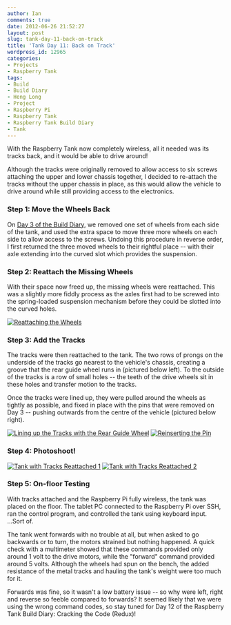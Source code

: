 ```yaml
---
author: Ian
comments: true
date: 2012-06-26 21:52:27
layout: post
slug: tank-day-11-back-on-track
title: 'Tank Day 11: Back on Track'
wordpress_id: 12965
categories:
- Projects
- Raspberry Tank
tags:
- Build
- Build Diary
- Heng Long
- Project
- Raspberry Pi
- Raspberry Tank
- Raspberry Tank Build Diary
- Tank
---
```


With the Raspberry Tank now completely wireless, all it needed was its tracks back, and it would be able to drive around!

Although the tracks were originally removed to allow access to six screws attaching the upper and lower chassis together, I decided to re-attach the tracks without the upper chassis in place, as this would allow the vehicle to drive around while still providing access to the electronics.

### Step 1: Move the Wheels Back

On [Day 3 of the Build Diary](../tank-day-3-the-sundering/), we removed one set of wheels from each side of the tank, and used the extra space to move three more wheels on each side to allow access to the screws. Undoing this procedure in reverse order, I first returned the three moved wheels to their rightful place -- with their axle extending into the curved slot which provides the suspension.

### Step 2: Reattach the Missing Wheels

With their space now freed up, the missing wheels were reattached. This was a slightly more fiddly process as the axles first had to be screwed into the spring-loaded suspension mechanism before they could be slotted into the curved holes.

[![Reattaching the Wheels](//files.ianrenton.com/sites/raspberrytank/IMG_20120621_135513-300x225.jpg)](//files.ianrenton.com/sites/raspberrytank/IMG_20120621_135513.jpg)

### Step 3: Add the Tracks

The tracks were then reattached to the tank. The two rows of prongs on the underside of the tracks go nearest to the vehicle's chassis, creating a groove that the rear guide wheel runs in (pictured below left). To the outside of the tracks is a row of small holes -- the teeth of the drive wheels sit in these holes and transfer motion to the tracks.

Once the tracks were lined up, they were pulled around the wheels as tightly as possible, and fixed in place with the pins that were removed on Day 3 -- pushing outwards from the centre of the vehicle (pictured below right).

[![Lining up the Tracks with the Rear Guide Wheel](//files.ianrenton.com/sites/raspberrytank/IMG_20120621_140246-300x225.jpg)](//files.ianrenton.com/sites/raspberrytank/IMG_20120621_140246.jpg) [![Reinserting the Pin](//files.ianrenton.com/sites/raspberrytank/IMG_20120621_140116-300x225.jpg)](//files.ianrenton.com/sites/raspberrytank/IMG_20120621_140116.jpg)

### Step 4: Photoshoot!

[![Tank with Tracks Reattached 1](//files.ianrenton.com/sites/raspberrytank/IMG_20120621_140734-300x225.jpg)](//files.ianrenton.com/sites/raspberrytank/IMG_20120621_140734.jpg) [![Tank with Tracks Reattached 2](//files.ianrenton.com/sites/raspberrytank/IMG_20120621_141557-300x225.jpg)](//files.ianrenton.com/sites/raspberrytank/IMG_20120621_141557.jpg)

### Step 5: On-floor Testing

With tracks attached and the Raspberry Pi fully wireless, the tank was placed on the floor.  The tablet PC connected to the Raspberry Pi over SSH, ran the control program, and controlled the tank using keyboard input.  ...Sort of.

The tank went forwards with no trouble at all, but when asked to go backwards or to turn, the motors strained but nothing happened.  A quick check with a multimeter showed that these commands provided only around 1 volt to the drive motors, while the "forward" command provided around 5 volts.  Although the wheels had spun on the bench, the added resistance of the metal tracks and hauling the tank's weight were too much for it.

Forwards was fine, so it wasn't a low battery issue -- so why were left, right and reverse so feeble compared to forwards?  It seemed likely that we were using the wrong command codes, so stay tuned for Day 12 of the Raspberry Tank Build Diary: Cracking the Code (Redux)!
